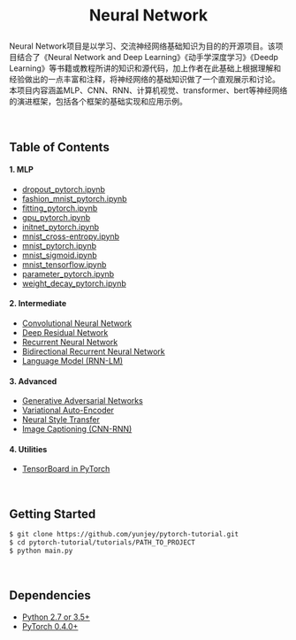 # <p align="center">Neural Network</p>


Neural Network项目是以学习、交流神经网络基础知识为目的的开源项目。该项目结合了《Neural Network and Deep Learning》《动手学深度学习》《Deedp Learning》等书籍或教程所讲的知识和源代码，加上作者在此基础上根据理解和经验做出的一点丰富和注释，将神经网络的基础知识做了一个直观展示和讨论。
本项目内容涵盖MLP、CNN、RNN、计算机视觉、transformer、bert等神经网络的演进框架，包括各个框架的基础实现和应用示例。


<br/>

## Table of Contents

#### 1. MLP
* [dropout_pytorch.ipynb](MLP/dropout_pytorch.ipynb) 
* [fashion_mnist_pytorch.ipynb](MLP/fashion_mnist_pytorch.ipynb) 
* [fitting_pytorch.ipynb](MLP/fitting_pytorch.ipynb) 
* [gpu_pytorch.ipynb](MLP/gpu_pytorch.ipynb) 
* [initnet_pytorch.ipynb](MLP/initnet_pytorch.ipynb) 
* [mnist_cross-entropy.ipynb](MLP/mnist_cross-entropy.ipynb) 
* [mnist_pytorch.ipynb](MLP/mnist_pytorch.ipynb) 
* [mnist_sigmoid.ipynb](MLP/mnist_sigmoid.ipynb) 
* [mnist_tensorflow.ipynb](MLP/mnist_tensorflow.ipynb) 
* [parameter_pytorch.ipynb](MLP/parameter_pytorch.ipynb) 
* [weight_decay_pytorch.ipynb](MLP/weight_decay_pytorch.ipynb)

#### 2. Intermediate
* [Convolutional Neural Network](https://github.com/yunjey/pytorch-tutorial/tree/master/tutorials/02-intermediate/convolutional_neural_network/main.py#L35-L56)
* [Deep Residual Network](https://github.com/yunjey/pytorch-tutorial/tree/master/tutorials/02-intermediate/deep_residual_network/main.py#L76-L113)
* [Recurrent Neural Network](https://github.com/yunjey/pytorch-tutorial/tree/master/tutorials/02-intermediate/recurrent_neural_network/main.py#L39-L58)
* [Bidirectional Recurrent Neural Network](https://github.com/yunjey/pytorch-tutorial/tree/master/tutorials/02-intermediate/bidirectional_recurrent_neural_network/main.py#L39-L58)
* [Language Model (RNN-LM)](https://github.com/yunjey/pytorch-tutorial/tree/master/tutorials/02-intermediate/language_model/main.py#L30-L50)

#### 3. Advanced
* [Generative Adversarial Networks](https://github.com/yunjey/pytorch-tutorial/blob/master/tutorials/03-advanced/generative_adversarial_network/main.py#L41-L57)
* [Variational Auto-Encoder](https://github.com/yunjey/pytorch-tutorial/blob/master/tutorials/03-advanced/variational_autoencoder/main.py#L38-L65)
* [Neural Style Transfer](https://github.com/yunjey/pytorch-tutorial/tree/master/tutorials/03-advanced/neural_style_transfer)
* [Image Captioning (CNN-RNN)](https://github.com/yunjey/pytorch-tutorial/tree/master/tutorials/03-advanced/image_captioning)

#### 4. Utilities
* [TensorBoard in PyTorch](https://github.com/yunjey/pytorch-tutorial/tree/master/tutorials/04-utils/tensorboard)


<br/>

## Getting Started
```bash
$ git clone https://github.com/yunjey/pytorch-tutorial.git
$ cd pytorch-tutorial/tutorials/PATH_TO_PROJECT
$ python main.py
```

<br/>

## Dependencies
* [Python 2.7 or 3.5+](https://www.continuum.io/downloads)
* [PyTorch 0.4.0+](http://pytorch.org/)
